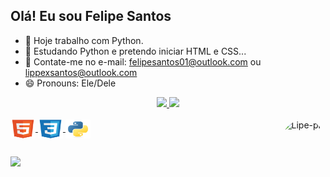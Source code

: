 ## Olá! Eu sou Felipe Santos

- 🔭 Hoje trabalho com Python.
- 🌱 Estudando Python e pretendo iniciar HTML e CSS...
- 👯 Contate-me no e-mail: felipesantos01@outlook.com ou lippexsantos@outlook.com
- 😄 Pronouns: Ele/Dele

<div align="center">
  <a href="https://github.com/LipexSantos">
  <img height="180em" src="https://github-readme-stats.vercel.app/api?username=Lipexsantos&show_icons=true&theme=jolly&include_all_commits=true&count_private=true"/>
  <img height="180em" src="https://github-readme-stats.vercel.app/api/top-langs/?username=Lipexsantos&layout=compact&langs_count=7&theme=jolly"/>
</div>
<div style="display: inline_block"><br>
  <img align="center" alt="Lipe-HTML" height="30" width="40" src="https://raw.githubusercontent.com/devicons/devicon/master/icons/html5/html5-original.svg">
  <img align="center" alt="Lipe-CSS" height="30" width="40" src="https://raw.githubusercontent.com/devicons/devicon/master/icons/css3/css3-original.svg">
  <img align="center" alt="Lipe-Python" height="30" width="40" src="https://raw.githubusercontent.com/devicons/devicon/master/icons/python/python-original.svg">
  <img align="right" alt="Lipe-pic" height="150" style="border-radius:50px;" 
  src="https://i.pinimg.com/originals/88/ac/2d/88ac2d4869e65c88775ebfe27900f8e6.jpg?width=676&height=676">
</div>

##

<div> 
  <a href="mailto:lippexsantos@outlook.com" target="_blank"><img src="https://img.shields.io/badge/Microsoft_Outlook-0078D4?style=for-the-badge&logo=microsoft-outlook&logoColor=white?style=for-the-badge&logo=youtube&logoColor=white" target="_blank"></a>
</div>

